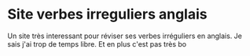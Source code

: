 # Site verbes irreguliers anglais
 Un site très interessant pour réviser ses verbes irréguliers en anglais. Je sais j'ai trop de temps libre. Et en plus c'est pas très bo